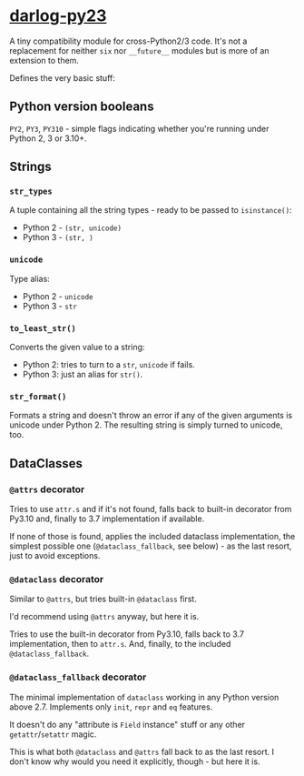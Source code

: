 # [darlog-py23](https://pypi.org/project/darlog-py23/)

A tiny compatibility module for cross-Python2/3 code.
It's not a replacement for neither ``six`` nor ``__future__`` modules but is more of an extension to them.

Defines the very basic stuff:

## Python version booleans
`PY2`, `PY3`, `PY310` - simple flags indicating whether you're running under Python 2, 3 or 3.10+.

## Strings
### `str_types`
A tuple containing all the string types - ready to be passed to `isinstance()`:

* Python 2 - `(str, unicode)`
* Python 3 - `(str, )`

### `unicode`
Type alias:

* Python 2 - `unicode`
* Python 3 - `str`

### `to_least_str()`
Converts the given value to a string:

* Python 2: tries to turn to a `str`, `unicode` if fails.
* Python 3: just an alias for `str()`.

### `str_format()`
Formats a string and doesn't throw an error if any of the given arguments is unicode under Python 2. The resulting string is simply turned to unicode, too.

## DataClasses
### `@attrs` decorator
Tries to use `attr.s` and if it's not found, falls back to built-in decorator from Py3.10 and, finally to 3.7 implementation if available.

If none of those is found, applies the included dataclass implementation, the simplest possible one (`@dataclass_fallback`, see below) - as the last resort, just to avoid exceptions.

### `@dataclass` decorator
Similar to `@attrs`, but tries built-in `@dataclass` first.

I'd recommend using `@attrs` anyway, but here it is.

Tries to use the built-in decorator from Py3.10, falls back to 3.7 implementation, then to `attr.s`. And, finally, to the included `@dataclass_fallback`.

### `@dataclass_fallback` decorator
The minimal implementation of `dataclass` working in any Python version above 2.7. Implements only `init`, `repr` and `eq` features.

It doesn't do any "attribute is `Field` instance" stuff or any other `getattr`/`setattr` magic.

This is what both `@dataclass` and `@attrs` fall back to as the last resort. I don't know why would you need it explicitly, though - but here it is.
